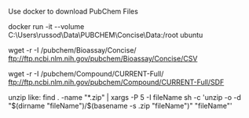 

Use docker to download PubChem Files

docker run -it --volume C:\Users\russod\Data\PUBCHEM\Concise\Data:/root ubuntu

 wget -r -I /pubchem/Bioassay/Concise/  ftp://ftp.ncbi.nlm.nih.gov/pubchem/Bioassay/Concise/CSV
 
wget -r -I /pubchem/Compound/CURRENT-Full/  ftp://ftp.ncbi.nlm.nih.gov/pubchem/Compound/CURRENT-Full/SDF

unzip like:
find . -name "*.zip" | xargs -P 5 -I fileName sh -c 'unzip -o -d "$(dirname "fileName")/$(basename -s .zip "fileName")" "fileName"'
